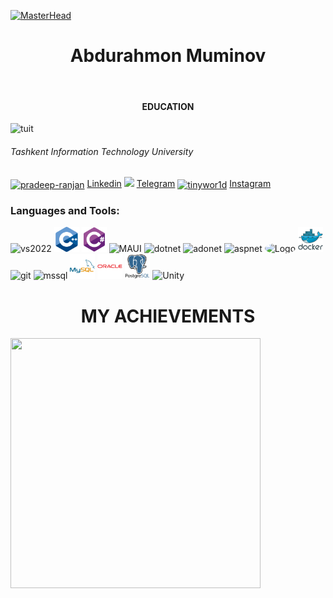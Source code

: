 <!-- ![Master-Header]() -->
 
<a href="https://rishavchanda.io"><img src="https://so-development.org/wp-content/uploads/2021/11/full-stack-development.gif" alt="MasterHead" width="1020" height="450"></a>
<h1 align="center">Abdurahmon Muminov</h1>
 
<br/>
 
<h4 align ="center">EDUCATION</h4>
 
  <img src="https://api.logobank.uz/media/logos_png/TATU-01.png" alt="tuit" width="100" height="100"/>
  <h6>Tashkent Information Technology University</h6>
<!-- Badges template - https://github.com/abdurahmon005 -->









 
  
<a href="https://linkedin.com/in" target="blank"><img align="center" src="https://raw.githubusercontent.com/rahuldkjain/github-profile-readme-generator/master/src/images/icons/Social/linked-in-alt.svg" alt="pradeep-ranjan" height="30" width="40" /></a>   [Linkedin](https://www.linkedin.com/in/abdurahmonikromovich) <img width="20px" src="https://upload.wikimedia.org/wikipedia/commons/5/5c/Telegram_Messenger.png"> [ Telegram](https://t.me/abdurahmon_ikromovich/)   <a href="https://instagram.com/tinywor1d" target="blank"><img align="center" src="https://raw.githubusercontent.com/rahuldkjain/github-profile-readme-generator/master/src/images/icons/Social/instagram.svg" alt="tinywor1d" height="30" width="40" /></a>  [ Instagram](https://instagram.com/abdurahmon_ikromovich/)


<h3 align="left">Languages and Tools:</h3>
<p align="left">
  <img src="https://cdn-icons-png.flaticon.com/512/906/906324.png" alt="vs2022" width="40" height="40"/>
  <img src="https://raw.githubusercontent.com/devicons/devicon/master/icons/cplusplus/cplusplus-original.svg" alt="cplusplus" width="40" height="40"/>
  <img src="https://raw.githubusercontent.com/devicons/devicon/master/icons/csharp/csharp-original.svg" alt="csharp" width="40" height="40"/>
  <img src="https://trivenisiteasset.blob.core.windows.net/trivenisiteasset-container/2025/01/dot-net-maui.png" alt="MAUI" width="40" height="40"/>
  <img src="https://upload.wikimedia.org/wikipedia/commons/thumb/e/ee/.NET_Core_Logo.svg/1200px-.NET_Core_Logo.svg.png" alt="dotnet" width="40" height="40"/>
  <img src="https://ideologylab.in/Uploads/Courses/adonet.png"  alt="adonet" width="40" height="40"/>
  <img src="https://www.prchecker.info/free-icons/128x128/asp_net_128_px.png"  alt="aspnet" width="40" height="40"/>
  <img src="https://codeopinion.com/wp-content/uploads/2017/10/Bitmap-MEDIUM_Entity-Framework-Core-Logo_2colors_Square_Boxed_RGB.png" alt="Logo" width="40" height="40" style="border-radius:50%"/>
  <img src="https://raw.githubusercontent.com/devicons/devicon/master/icons/docker/docker-original-wordmark.svg" alt="docker" width="40" height="40"/>
  <img src="https://www.vectorlogo.zone/logos/git-scm/git-scm-icon.svg" alt="git" width="40" height="40"/>
  <img src="https://www.svgrepo.com/show/303229/microsoft-sql-server-logo.svg" alt="mssql" width="40" height="40"/>
  <img src="https://raw.githubusercontent.com/devicons/devicon/master/icons/mysql/mysql-original-wordmark.svg" alt="mysql" width="40" height="40"/>
  <img src="https://raw.githubusercontent.com/devicons/devicon/master/icons/oracle/oracle-original.svg" alt="oracle" width="40" height="40"/>
  <img src="https://raw.githubusercontent.com/devicons/devicon/master/icons/postgresql/postgresql-original-wordmark.svg" alt="postgresql" width="40" height="40"/>
 <img src="https://user-images.githubusercontent.com/14800051/28288788-5e6cba04-6b0e-11e7-9be9-9a68f30ebf3d.png"  alt="Unity" width="40" height="40"/>

 </p>


 



 

<h1 align = "center"> MY ACHIEVEMENTS</h1>
<a href = "https://www.coursera.org/account/accomplishments/verify/ZL6EQY4O1FVX"></a> <img src ="https://s3.amazonaws.com/coursera_assets/meta_images/generated/CERTIFICATE_LANDING_PAGE/CERTIFICATE_LANDING_PAGE~ZL6EQY4O1FVX/CERTIFICATE_LANDING_PAGE~ZL6EQY4O1FVX.jpeg" width="400" height="400"/></>
 

 







